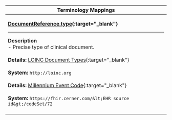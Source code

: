 |Terminology Mappings|
|---|
|<p>**[DocumentReference.type](http://hl7.org/fhir/DSTU2/documentreference-definitions.html#DocumentReference.type){:target="_blank"}**<hr>**Description**<br>- Precise type of clinical document.<br><br>**Details:** [LOINC Document Types](http://hl7.org/fhir/DSTU2/valueset-c80-doc-typecodes.html){:target="_blank"}<br><br>**System:** `http://loinc.org`<br><br>**Details:** [Millennium Event Code](/millennium/dstu2/proprietary-codes/#code-set-72-event-code){:target="_blank"}<br><br>**System:** `https://fhir.cerner.com/&lt;EHR source id&gt;/codeSet/72`<br><br>|